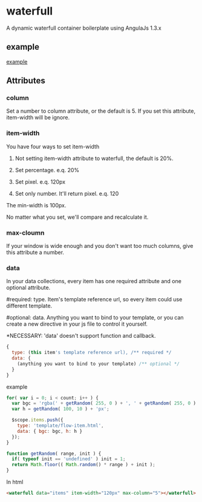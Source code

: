 # waterfull
A dynamic waterfull container boilerplate using AngulaJs 1.3.x

## example
[example](http://plnkr.co/edit/psGtgDMKztoLJYDktDEQ?p=preview)

## Attributes
### column
Set a number to column attribute, or the default is 5.
If you set this attribute, item-width will be ignore.

### item-width
You have four ways to set item-width

1. Not setting item-width attribute to waterfull, the default is 20%.

2. Set percentage.  e.q. 20%

3. Set pixel.  e.q. 120px

4. Set only number. It'll return pixel.  e.q. 120

The min-width is 100px. 

No matter what you set, we'll compare and recalculate it.

### max-cloumn
If your window is wide enough and you don't want too much columns, give this attribute a number.

### data
In your data collections, every item has one required attribute and one optional attribute.

#required: type. Item's template reference url, so every item could use different template.

#optional: data. Anything you want to bind to your template, or you can create a new directive in your js file to control it yourself. 

*NECESSARY: 'data' doesn't support function and callback.
```javascript
{
  type: (this item's template reference url), /** required */
  data: {
    (anything you want to bind to your template) /** optional */
  }
}
```

example
```javascript
for( var i = 0; i < count; i++ ) {
  var bgc = 'rgba(' + getRandom( 255, 0 ) + ', ' + getRandom( 255, 0 ) + ', ' + getRandom( 255, 0 ) + ', ' + getRandom( 100, 0 ) / 100 + ')';
  var h = getRandom( 100, 10 ) + 'px';

  $scope.items.push({
    type: 'template/flow-item.html', 
    data: { bgc: bgc, h: h }
  });
}

function getRandom( range, init ) {
  if( typeof init == 'undefined' ) init = 1;
  return Math.floor(( Math.random() * range ) + init );
}
```
In html
```html
<waterfull data="items" item-width="120px" max-column="5"></waterfull>
```
